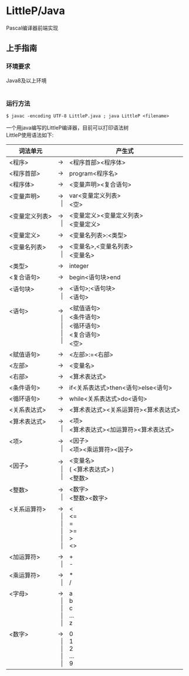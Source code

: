 LittleP/Java
============

Pascal编译器前端实现

## 上手指南

### 环境要求<br>
Java8及以上环境<br><br>
### 运行方法<br>
```console
$ javac -encoding UTF-8 LittleP.java ; java LittleP <filename>
```
一个用java编写的LittleP编译器，目前可以打印语法树<br>
LittleP使用语法如下:

词法单元||产生式|
| ---- | ----  | ----|
<程序>|&#8594;|<程序首部><程序体>
<程序首部>|&#8594;|program<程序名>
<程序体>|&#8594;|<变量声明><复合语句>
<变量声明><br><br>|&#8594;<br>&#160;&#160;&#124;|var<变量定义列表><br><空>
<变量定义列表><br><br>|&#8594;<br>&#160;&#160;&#124;|<变量定义><变量定义列表><br><变量定义>
<变量定义>|&#8594;|<变量名列表>:<类型>
<变量名列表><br><br>|&#8594;<br>&#160;&#160;&#124;|<变量名>,<变量名列表><br><变量名>
<类型>|&#8594;|integer
<复合语句>|&#8594;|begin<语句块>end
<语句块><br><br>|&#8594;<br>&#160;&#160;&#124;|<语句>;<语句块><br><语句>
<语句><br><br><br><br><br>|&#8594;<br>&#160;&#160;&#124;<br>&#160;&#160;&#124;<br>&#160;&#160;&#124;<br>&#160;&#160;&#124;|<赋值语句><br><条件语句><br><循环语句><br><复合语句><br><空>
<赋值语句>|&#8594;|<左部>:=<右部>
<左部>|&#8594;|<变量名>
<右部>|&#8594;|<算术表达式>
<条件语句>|&#8594;|if<关系表达式>then<语句>else<语句>
<循环语句>|&#8594;|while<关系表达式>do<语句>
<关系表达式>|&#8594;|<算术表达式><关系运算符><算术表达式>
<算术表达式><br><br>|&#8594;<br>&#160;&#160;&#124;|<项><br><算术表达式><加运算符><算术表达式>
<项><br><br>|&#8594;<br>&#160;&#160;&#124;|<因子><br><项><乘运算符><因子>
<因子><br><br>|&#8594;<br>&#160;&#160;&#124;<br>&#160;&#160;&#124;|<变量名><br>( <算术表达式> )<br><整数>
<整数><br><br>|&#8594;<br>&#160;&#160;&#124;|<数字><br><整数><数字>
<关系运算符><br><br><br><br><br><br>|&#8594;<br>&#160;&#160;&#124;<br>&#160;&#160;&#124;<br>&#160;&#160;&#124;<br>&#160;&#160;&#124;<br>&#160;&#160;&#124;|<<br><=<br>=<br>>=<br>><br><><br>
<加运算符><br><br>|&#8594;<br>&#160;&#160;&#124;|+<br>-<br>
<乘运算符><br><br>|&#8594;<br>&#160;&#160;&#124;|*<br>/<br>
<字母><br><br><br><br><br>|&#8594;<br>&#160;&#160;&#124;<br>&#160;&#160;&#124;<br>&#160;&#160;&#124;<br>&#160;&#160;&#124;|a<br>b<br>c<br>...<br>z<br>
<数字><br><br><br><br><br>|&#8594;<br>&#160;&#160;&#124;<br>&#160;&#160;&#124;<br>&#160;&#160;&#124;<br>&#160;&#160;&#124;|0<br>1<br>2<br>...<br>9<br>
